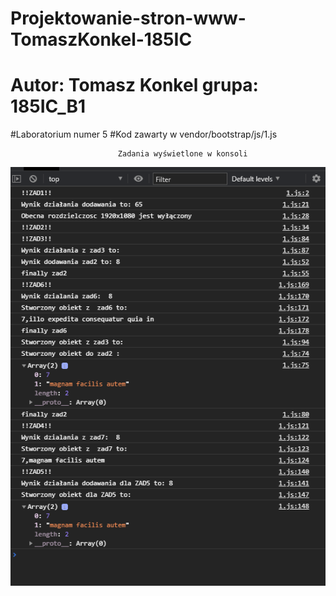 # Projektowanie-stron-www-TomaszKonkel-185IC
# Autor: Tomasz Konkel grupa: 185IC_B1

#Laboratorium numer 5
#Kod zawarty w vendor/bootstrap/js/1.js

							Zadania wyświetlone w konsoli 

![alt text](https://github.com/TomaszKonkel/Projektowanie-stron-www-TomaszKonkel-185IC/blob/main/Lab5/Lab5/vendor/bootstrap/css/zdjecie.PNG)						
